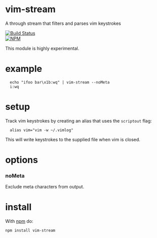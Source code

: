 vim-stream
==========
A through stream that filters and parses vim keystrokes

[![Build Status](https://travis-ci.org/dstokes/vim-stream.png)](https://travis-ci.org/dstokes/vim-stream)  
[![NPM](https://nodei.co/npm/vim-stream.png?downloads=true)](https://nodei.co/npm/vim-stream/)  

This module is highly experimental.

example
=======
``` shell
  echo "ifoo bar\x1b:wq" | vim-stream --noMeta
  i:wq
```

setup
=====
Track vim keystrokes by creating an alias that uses the `scriptout` flag:

``` shell
  alias vim="vim -w ~/.vimlog"
```

This will write keystrokes to the supplied file when vim is closed.

options
=======

### noMeta
Exclude meta characters from output.

install
=======
With [npm](http://npmjs.org) do:

```
npm install vim-stream
```
